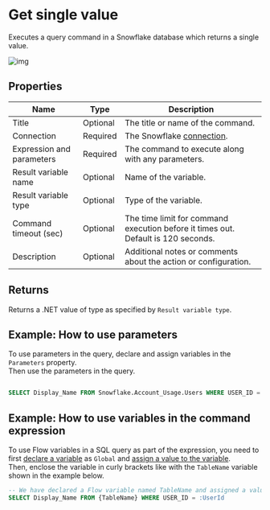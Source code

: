 # Get single value

Executes a query command in a Snowflake database which returns a single value.

![img](https://profitbasedocs.blob.core.windows.net/flowimages/snowflake-get-single-value.png)

## Properties

| Name         | Type       | Description                                       |
|--------------|-----------------|---------------------------------------------------|
| Title           |   Optional | The title or name of the command.    |
| Connection         | Required   | The Snowflake [connection](./connecting-to-snowflake.md). |
| Expression and parameters   | Required      | The command to execute along with any parameters.   |
| Result variable name | Optional  | Name of the variable.  |
| Result variable type | Optional  | Type of the variable.  |
|Command timeout (sec) | Optional | The time limit for command execution before it times out. Default is 120 seconds.|
| Description   | Optional | Additional notes or comments about the action or configuration. |

## Returns

Returns a .NET value of type as specified by `Result variable type`.

## Example: How to use parameters

To use parameters in the query, declare and assign variables in the `Parameters` property.  
Then use the parameters in the query.

```sql

SELECT Display_Name FROM Snowflake.Account_Usage.Users WHERE USER_ID = :UserId

```

## Example: How to use variables in the command expression

To use Flow variables in a SQL query as part of the expression, you need to first [declare a variable](../built-in/declare-variable.md) as `Global` and [assign a value to the variable](../built-in/set-variable.md).  
Then, enclose the variable in curly brackets like with the `TableName` variable shown in the example below.

```sql
-- We have declared a Flow variable named TableName and assigned a value to it in a previous action.
SELECT Display_Name FROM {TableName} WHERE USER_ID = :UserId
```

